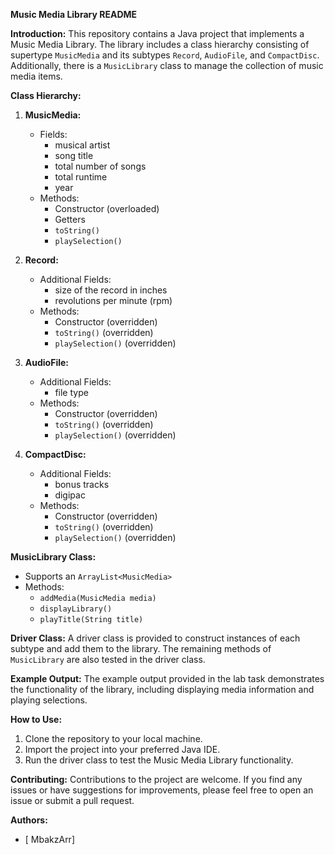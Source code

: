 **Music Media Library README**

**Introduction:**
This repository contains a Java project that implements a Music Media Library. The library includes a class hierarchy consisting of supertype `MusicMedia` and its subtypes `Record`, `AudioFile`, and `CompactDisc`. Additionally, there is a `MusicLibrary` class to manage the collection of music media items.

**Class Hierarchy:**

1. **MusicMedia:**
   - Fields:
     - musical artist
     - song title
     - total number of songs
     - total runtime
     - year
   - Methods:
     - Constructor (overloaded)
     - Getters
     - `toString()`
     - `playSelection()`

2. **Record:**
   - Additional Fields:
     - size of the record in inches
     - revolutions per minute (rpm)
   - Methods:
     - Constructor (overridden)
     - `toString()` (overridden)
     - `playSelection()` (overridden)

3. **AudioFile:**
   - Additional Fields:
     - file type
   - Methods:
     - Constructor (overridden)
     - `toString()` (overridden)
     - `playSelection()` (overridden)

4. **CompactDisc:**
   - Additional Fields:
     - bonus tracks
     - digipac
   - Methods:
     - Constructor (overridden)
     - `toString()` (overridden)
     - `playSelection()` (overridden)

**MusicLibrary Class:**
- Supports an `ArrayList<MusicMedia>`
- Methods:
  - `addMedia(MusicMedia media)`
  - `displayLibrary()`
  - `playTitle(String title)`

**Driver Class:**
A driver class is provided to construct instances of each subtype and add them to the library. The remaining methods of `MusicLibrary` are also tested in the driver class.

**Example Output:**
The example output provided in the lab task demonstrates the functionality of the library, including displaying media information and playing selections.

**How to Use:**
1. Clone the repository to your local machine.
2. Import the project into your preferred Java IDE.
3. Run the driver class to test the Music Media Library functionality.

**Contributing:**
Contributions to the project are welcome. If you find any issues or have suggestions for improvements, please feel free to open an issue or submit a pull request.

**Authors:**
- [ MbakzArr]
